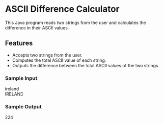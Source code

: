 # ASCII Difference Calculator

This Java program reads two strings from the user and calculates the difference in their  ASCII values. 

## Features
  
- Accepts two strings from the user.
- Computes the total ASCII value of each string.
- Outputs the difference between the total ASCII values of the two strings.

### Sample Input
  
ireland <br>
IRELAND

### Sample Output

224
